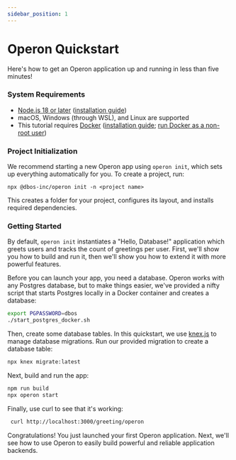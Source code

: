 ```yaml
---
sidebar_position: 1
---
```


# Operon Quickstart

Here's how to get an Operon application up and running in less than five minutes!

### System Requirements

- [Node.js 18 or later](https://nodejs.org/en) ([installation guide](https://nodejs.org/en/download/package-manager))
- macOS, Windows (through WSL), and Linux are supported
- This tutorial requires [Docker](https://www.docker.com/) ([installation guide](https://www.docker.com/get-started/); [run Docker as a non-root user](https://docs.docker.com/engine/install/linux-postinstall/))

### Project Initialization

We recommend starting a new Operon app using `operon init`, which sets up everything automatically for you.
To create a project, run:

```shell
npx @dbos-inc/operon init -n <project name>
```

This creates a folder for your project, configures its layout, and installs required dependencies.

### Getting Started

By default, `operon init` instantiates a "Hello, Database!" application which greets users and tracks the count of greetings per user.
First, we'll show you how to build and run it, then we'll show you how to extend it with more powerful features.

Before you can launch your app, you need a database.
Operon works with any Postgres database, but to make things easier, we've provided a nifty script that starts Postgres locally in a Docker container and creates a database:

```bash
export PGPASSWORD=dbos
./start_postgres_docker.sh
```

Then, create some database tables.
In this quickstart, we use [knex.js](https://knexjs.org/) to manage database migrations.
Run our provided migration to create a database table:

```bash
npx knex migrate:latest
```

Next, build and run the app:

```bash
npm run build
npx operon start
```

Finally, use curl to see that it's working:

```bash
 curl http://localhost:3000/greeting/operon
```

Congratulations!  You just launched your first Operon application.
Next, we'll see how to use Operon to easily build powerful and reliable application backends.